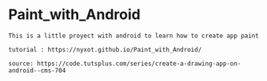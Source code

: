 # Paint_with_Android
	This is a little proyect with android to learn how to create app paint
	
	tutorial : https://nyxot.github.io/Paint_with_Android/
	
	source: https://code.tutsplus.com/series/create-a-drawing-app-on-android--cms-704
